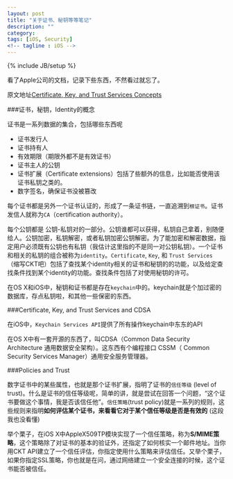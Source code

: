 ```yaml
---
layout: post
title: "关于证书、秘钥等等笔记"
description: ""
category: 
tags: [iOS, Security]
<!-- tagline : iOS -->
---
```

{% include JB/setup %}

看了Apple公司的文档，记录下些东西，不然看过就忘了。

原文地址[Certificate, Key, and Trust Services Concepts](https://developer.apple.com/library/mac/documentation/Security/Conceptual/CertKeyTrustProgGuide/02concepts/concepts.html)

###证书，秘钥，Identity的概念

证书是一系列数据的集合，包括哪些东西呢

- 证书发行人
- 证书持有人
- 有效期限（期限外都不是有效证书）
- 证书主人的公钥
- 证书扩展（Certificate extensions）包括了些额外的信息，比如能否使用该证书私钥之类的。
- 数字签名，确保证书没被篡改

每个证书都是另外一个证书认证的，形成了一条证书链，一直追溯到`根证书`。证书发信人就称为`CA`（certification authority）。

每个公钥都是 公钥-私钥对的一部分。公钥谁都可以获得，私钥自己拿着，别随便给人。公钥加密，私钥解密，或者私钥加密公钥解密。为了能加密和解密数据，指定用户必须既有公钥也有私钥（我估计这里指的不是同一对公钥私钥）。一个证书和相关的私钥的组合被称为`identity`。`Certificate`, `Key`, 和 `Trust Services` （缩写CKT吧）包括了查找某个identity相关的证书和秘钥的的功能，以及给定查找条件找到某个identity的功能。查找条件包括了对使用秘钥的许可。

在OS X和iOS中，秘钥和证书都是存在`keychain`中的。keychain就是个加过密的数据库，存点私钥啦，和其他一些保密的东西。

###Certificate, Key, and Trust Services and CDSA

在iOS中，`Keychain Services API`提供了所有操作keychain中东东的API

在OS X中有一套开源的东西了，叫CDSA（Common Data Security Architecture 通用数据安全架构）。这东西有个编程接口 CSSM（ Common Security Services Manager）通用安全服务管理器。

###Policies and Trust

数字证书中的某些属性，也就是那个证书扩展，指明了证书的`信任等级` (level of trust)。什么是证书的信任等级呢，简单的讲，就是尝试在回答一个问题，“这个证书要做这个事情，我是否该信任他”。`信任策略`(trust policy)就是一系列的规则，这些规则来指明**如何评估某个证书，来看看它对于某个信任等级是否是有效的** (这段我也没看懂)

举个栗子，在iOS X中AppleX509TP模块实现了一个信任策略，称为**S/MIME策略**，这个策略除了对证书的基本的验证外，还指定了如何核实一个邮件地址。当你用CKT API建立了一个信任评估，你指定使用什么策略来评估信任。又举个栗子，如果你指定SSL策略，你也就是在问，通过网络建立一个安全连接的时候，这个证书能否被信任。














